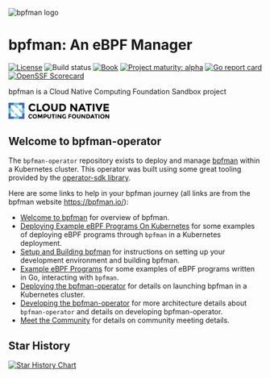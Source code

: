 ![bpfman logo](https://github.com/bpfman/bpfman/blob/main/docs/img/horizontal/color/bpfman-horizontal-color.png)<!-- markdownlint-disable-line first-line-heading -->

# bpfman: An eBPF Manager

[![License][apache2-badge]][apache2-url]
![Build status][build-badge]
[![Book][book-badge]][book-url]
[![Project maturity: alpha][project-maturity]]() 
[![Go report card][go-report-card-badge]][go-report-card-report]
[![OpenSSF Scorecard][openssf-badge]][openssf-url]

[apache2-badge]: https://img.shields.io/badge/License-Apache%202.0-blue.svg
[apache2-url]: https://opensource.org/licenses/Apache-2.0
[build-badge]: https://img.shields.io/github/actions/workflow/status/bpfman/bpfman-operator/image-build.yaml?branch=main
[book-badge]: https://img.shields.io/badge/read%20the-book-9cf.svg
[book-url]: https://bpfman.io/
[project-maturity]: https://img.shields.io/badge/maturity-alpha-orange.svg
[go-report-card-badge]: https://goreportcard.com/badge/github.com/bpfman/bpfman-operator
[go-report-card-report]: https://goreportcard.com/report/github.com/bpfman/bpfman-operator
[openssf-badge]: https://api.scorecard.dev/projects/github.com/bpfman/bpfman-operator/badge
[openssf-url]: https://scorecard.dev/viewer/?uri=github.com/bpfman/bpfman-operator

bpfman is a Cloud Native Computing Foundation Sandbox project

<picture>
   <source media="(prefers-color-scheme: dark)" srcset="https://raw.githubusercontent.com/cncf/artwork/main/other/cncf/horizontal/white/cncf-white.png"/>
   <source media="(prefers-color-scheme: light)" srcset="https://raw.githubusercontent.com/cncf/artwork/main/other/cncf/horizontal/color/cncf-color.png"/>
   <img alt="CNCF Logo" src="https://raw.githubusercontent.com/cncf/artwork/main/other/cncf/horizontal/color/cncf-color.png" width="200px"/>
</picture>

## Welcome to bpfman-operator

The `bpfman-operator` repository exists to deploy and manage [bpfman](https://github.com/bpfman/bpfman)
within a Kubernetes cluster.
This operator was built using some great tooling provided by the
[operator-sdk library](https://sdk.operatorframework.io/).

Here are some links to help in your bpfman journey (all links are from the bpfman website <https://bpfman.io/>):

- [Welcome to bpfman](https://bpfman.io/) for overview of bpfman.
- [Deploying Example eBPF Programs On Kubernetes](https://bpfman.io/main/getting-started/example-bpf-k8s/)
  for some examples of deploying eBPF programs through `bpfman` in a Kubernetes deployment.
- [Setup and Building bpfman](https://bpfman.io/main/getting-started/building-bpfman/) for instructions
  on setting up your development environment and building bpfman.
- [Example eBPF Programs](https://bpfman.io/main/getting-started/example-bpf/) for some
  examples of eBPF programs written in Go, interacting with `bpfman`.
- [Deploying the bpfman-operator](https://bpfman.io/main/getting-started/develop-operator/) for details on launching
  bpfman in a Kubernetes cluster.
- [Developing the bpfman-operator](https://bpfman.io/main/developer-guide/develop-operator/) for more architecture
  details about `bpfman-operator` and details on developing bpfman-operator.
- [Meet the Community](https://bpfman.io/main/governance/meetings/) for details on community meeting details.

## Star History

<a href="https://star-history.com/#bpfman/bpfman-operator&Date">
 <picture>
   <source media="(prefers-color-scheme: dark)" srcset="https://api.star-history.com/svg?repos=bpfman/bpfman-operator&type=Date&theme=dark" />
   <source media="(prefers-color-scheme: light)" srcset="https://api.star-history.com/svg?repos=bpfman/bpfman-operator&type=Date" />
   <img alt="Star History Chart" src="https://api.star-history.com/svg?repos=bpfman/bpfman-operator&type=Date" />
 </picture>
</a>
